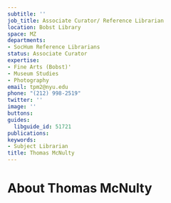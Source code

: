 ```yaml
---
subtitle: ''
job_title: Associate Curator/ Reference Librarian
location: Bobst Library
space: MZ
departments:
- SocHum Reference Librarians
status: Associate Curator
expertise:
- Fine Arts (Bobst)'
- Museum Studies
- Photography
email: tpm2@nyu.edu
phone: "(212) 998-2519"
twitter: ''
image: ''
buttons: 
guides:
  libguide_id: 51721
publications: 
keywords:
- Subject Librarian
title: Thomas McNulty
---
```


# About Thomas McNulty